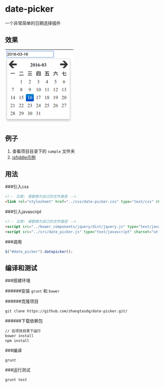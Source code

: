 date-picker
===
一个非常简单的日期选择插件

效果
---
![date-picker](./images/date_picker.png)

例子
---
1. 查看项目目录下的 `sample` 文件夹
2. [jsfiddle示例](https://jsfiddle.net/cqmyg/t8t0teyw/1/)

用法
---

###引入css

```html
<!-- 注意: 请替换为自己的文件路径 -->
<link rel="stylesheet" href="../css/date-picker.css" type="text/css" charset="utf-8" />

```

###引入javascript

```html
<!-- 注意: 请替换为自己的文件路径 -->
<script src="../bower_components/jquery/dist/jquery.js" type="text/javascript" charset="utf-8"></script>
<script src="../src/date_picker.js" type="text/javascript" charset="utf-8"></script>

```
###调用
```javascript
$("#date_picker").datepicker();
```

编译和测试
---

###搭建环境

######安装 `grunt` 和 `bower`

######克隆项目
```
git clone https://github.com/zhangtasdq/date-picker.git/
```

######下载依赖包
```
// 在项目目录下运行
bower install
npm install
```

###编译
```
grunt
```

###运行测试
```
grunt test
```
